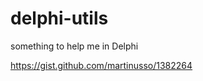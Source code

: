delphi-utils
============

something to help me in Delphi



https://gist.github.com/martinusso/1382264
